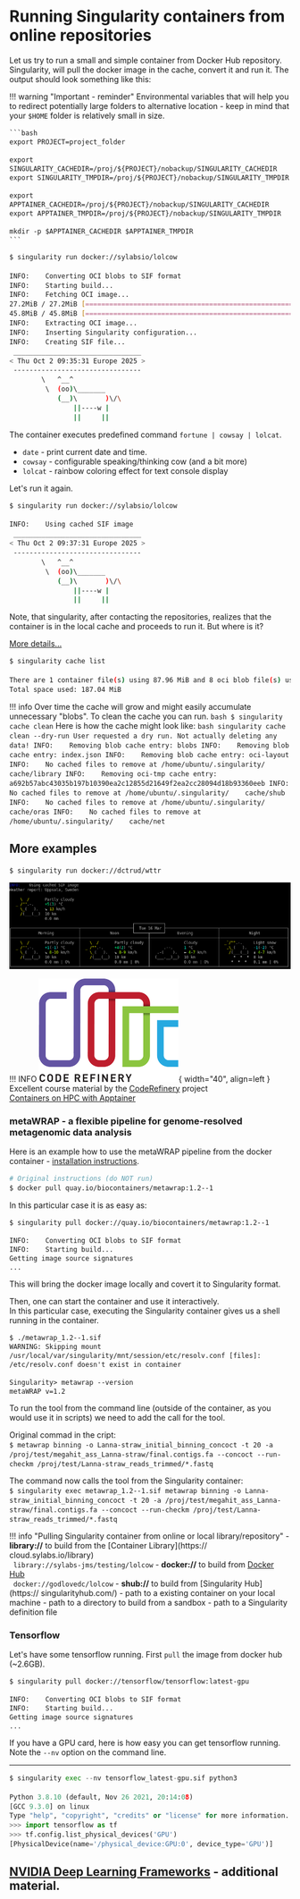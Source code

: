 # Running Singularity containers from online repositories

Let us try to run a small and simple container from Docker Hub repository. Singularity, will pull the docker image in the cache, convert it and run it. The output should look something like this:

!!! warning "Important - reminder"
    Environmental variables that will help you to redirect potentially large folders to alternative location - keep in mind that your `$HOME` folder is relatively small in size.

    ```bash
    export PROJECT=project_folder

    export SINGULARITY_CACHEDIR=/proj/${PROJECT}/nobackup/SINGULARITY_CACHEDIR
    export SINGULARITY_TMPDIR=/proj/${PROJECT}/nobackup/SINGULARITY_TMPDIR

    export APPTAINER_CACHEDIR=/proj/${PROJECT}/nobackup/SINGULARITY_CACHEDIR
    export APPTAINER_TMPDIR=/proj/${PROJECT}/nobackup/SINGULARITY_TMPDIR

    mkdir -p $APPTAINER_CACHEDIR $APPTAINER_TMPDIR
    ```


``` bash
$ singularity run docker://sylabsio/lolcow

INFO:    Converting OCI blobs to SIF format
INFO:    Starting build...
INFO:    Fetching OCI image...
27.2MiB / 27.2MiB [====================================================================================================] 100 % 8.5 MiB/s 0s
45.8MiB / 45.8MiB [====================================================================================================] 100 % 8.5 MiB/s 0s
INFO:    Extracting OCI image...
INFO:    Inserting Singularity configuration...
INFO:    Creating SIF file...
 ________________________________
< Thu Oct 2 09:35:31 Europe 2025 >
 --------------------------------
        \   ^__^
         \  (oo)\_______
            (__)\       )\/\
                ||----w |
                ||     ||
```
The container executes predefined command `fortune | cowsay | lolcat`.

- `date` - print current date and time.
- `cowsay` - configurable speaking/thinking cow (and a bit more)
- `lolcat` - rainbow coloring effect for text console display

Let's run it again.
``` bash
$ singularity run docker://sylabsio/lolcow

INFO:    Using cached SIF image
 ________________________________
< Thu Oct 2 09:37:31 Europe 2025 >
 --------------------------------
        \   ^__^
         \  (oo)\_______
            (__)\       )\/\
                ||----w |
                ||     ||
```
Note, that singularity, after contacting the repositories, realizes that the container is in the local cache and proceeds to run it. But where is it?

[More details...](https://sylabs.io/guides/latest/user-guide/singularity_and_docker.html)

``` bash
$ singularity cache list

There are 1 container file(s) using 87.96 MiB and 8 oci blob file(s) using 99.09 MiB of space
Total space used: 187.04 MiB
```
!!! info
    Over time the cache will grow and might easily accumulate unnecessary "blobs". To clean the cache you can run.
    ``` bash
    $ singularity cache clean
    ```
    Here is how the cache might look like:
    ``` bash
    singularity cache clean --dry-run
    User requested a dry run. Not actually deleting any data!
    INFO:    Removing blob cache entry: blobs
    INFO:    Removing blob cache entry: index.json
    INFO:    Removing blob cache entry: oci-layout
    INFO:    No cached files to remove at /home/ubuntu/.singularity/    cache/library
    INFO:    Removing oci-tmp cache entry:     a692b57abc43035b197b10390ea2c12855d21649f2ea2cc28094d18b93360eeb
    INFO:    No cached files to remove at /home/ubuntu/.singularity/    cache/shub
    INFO:    No cached files to remove at /home/ubuntu/.singularity/    cache/oras
    INFO:    No cached files to remove at /home/ubuntu/.singularity/    cache/net
    ```


## More examples

```
$ singularity run docker://dctrud/wttr
```
![output](images/wttr.png)


!!! INFO
    ![Coderefinery](./images/coderefinery.png){ width="40", align=left } Excellent course material by the [CodeRefinery](https://coderefinery.org/) project  
    [Containers on HPC with Apptainer](https://coderefinery.github.io/hpc-containers/)

### metaWRAP - a flexible pipeline for genome-resolved metagenomic data analysis

Here is an example how to use the metaWRAP pipeline from the docker container - [installation instructions](https://github.com/bxlab/metaWRAP#docker-installation).

``` bash
# Original instructions (do NOT run)
$ docker pull quay.io/biocontainers/metawrap:1.2--1
```
In this particular case it is as easy as:

```
$ singularity pull docker://quay.io/biocontainers/metawrap:1.2--1

INFO:    Converting OCI blobs to SIF format
INFO:    Starting build...
Getting image source signatures
...
```
This will bring the docker image locally and covert it to Singularity format.

Then, one can start the container and use it interactively.  
In this particular case, executing the Singularity container gives us a shell running in the container.

```
$ ./metawrap_1.2--1.sif
WARNING: Skipping mount /usr/local/var/singularity/mnt/session/etc/resolv.conf [files]: /etc/resolv.conf doesn't exist in container

Singularity> metawrap --version
metaWRAP v=1.2
```

To run the tool from the command line (outside of the container, as you would use it in scripts) we need to add the call for the tool.

Original commad in the cript:  
```$ metawrap binning -o Lanna-straw_initial_binning_concoct -t 20 -a /proj/test/megahit_ass_Lanna-straw/final.contigs.fa --concoct --run-checkm /proj/test/Lanna-straw_reads_trimmed/*.fastq```

The command now calls the tool from the Singularity container:  
```$ singularity exec metawrap_1.2--1.sif metawrap binning -o Lanna-straw_initial_binning_concoct -t 20 -a /proj/test/megahit_ass_Lanna-straw/final.contigs.fa --concoct --run-checkm /proj/test/Lanna-straw_reads_trimmed/*.fastq```

!!! info "Pulling Singularity container from online or local library/repository"
    - **library://** to build from the [Container Library](https://    cloud.sylabs.io/library)  
    ` library://sylabs-jms/testing/lolcow`
    - **docker://** to build from [Docker Hub](https://hub.docker.com/    )  
    ` docker://godlovedc/lolcow`
    - **shub://** to build from [Singularity Hub](https://    singularityhub.com/)
    - path to a existing container on your local machine
    - path to a directory to build from a sandbox
    - path to a Singularity definition file

### Tensorflow 
Let's have some tensorflow running. First `pull` the image from docker hub (~2.6GB).  

```
$ singularity pull docker://tensorflow/tensorflow:latest-gpu

INFO:    Converting OCI blobs to SIF format
INFO:    Starting build...
Getting image source signatures
...
```

If you have a GPU card, here is how easy you can get tensorflow running. Note the `--nv` option on the command line.

---

``` python
$ singularity exec --nv tensorflow_latest-gpu.sif python3

Python 3.8.10 (default, Nov 26 2021, 20:14:08) 
[GCC 9.3.0] on linux
Type "help", "copyright", "credits" or "license" for more information.
>>> import tensorflow as tf
>>> tf.config.list_physical_devices('GPU')
[PhysicalDevice(name='/physical_device:GPU:0', device_type='GPU')]
```

## [NVIDIA Deep Learning Frameworks](./PyTorch_NVIDIA.md) - additional material.
